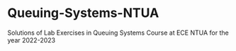 # Queuing-Systems-NTUA
Solutions of Lab Exercises in Queuing Systems Course at ECE NTUA for the year 2022-2023
